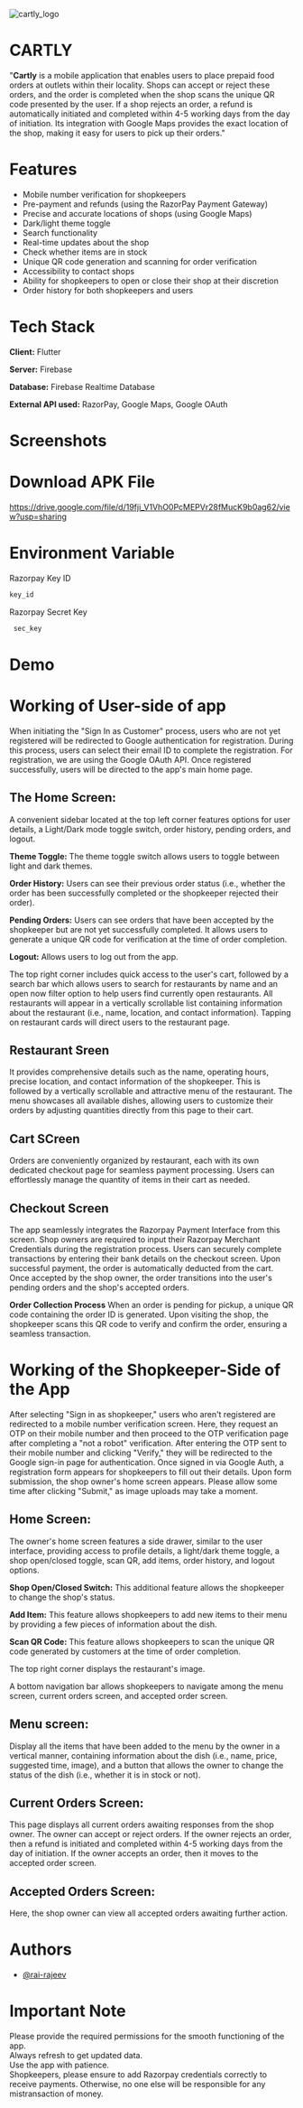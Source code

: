 ![cartly_logo](https://github.com/rai-rajeev/Cartly/assets/106883666/ba68add7-7c40-4e9b-bf71-a9420b0d4457)
# CARTLY
"**Cartly** is a mobile application that enables users to place prepaid food orders at outlets within their locality. Shops can accept or reject these orders, and the order is completed when the shop scans the unique QR code presented by the user. If a shop rejects an order, a refund is automatically initiated and completed within 4-5 working days from the day of initiation. Its integration with Google Maps provides the exact location of the shop, making it easy for users to pick up their orders."
# Features
+ Mobile number verification for shopkeepers
+ Pre-payment and refunds (using the RazorPay Payment Gateway)
+ Precise and accurate locations of shops (using Google Maps)
+ Dark/light theme toggle
+ Search functionality
+ Real-time updates about the shop
+ Check whether items are in stock
+ Unique QR code generation and scanning for order verification
+ Accessibility to contact shops
+ Ability for shopkeepers to open or close their shop at their discretion
+ Order history for both shopkeepers and users
# Tech Stack
**Client:** Flutter

**Server:** Firebase

**Database:** Firebase Realtime Database

**External API used:** RazorPay, Google Maps, Google OAuth
# Screenshots
# Download APK File
https://drive.google.com/file/d/19fji_V1VhO0PcMEPVr28fMucK9b0ag62/view?usp=sharing
# Environment Variable
 Razorpay Key ID
 ```bash
 key_id
```
Razorpay Secret Key
```bash
 sec_key
```
# Demo
# Working of User-side of app
When initiating the "Sign In as Customer" process, users who are not yet registered will be redirected to Google authentication for registration. During this process, users can select their email ID to complete the registration. For registration, we are using the Google OAuth API. Once registered successfully, users will be directed to the app's main home page.
## The Home Screen:
A convenient sidebar located at the top left corner features options for user details, a Light/Dark mode toggle switch, order history, pending orders, and logout.

**Theme Toggle:** The theme toggle switch allows users to toggle between light and dark themes.

**Order History:** Users can see their previous order status (i.e., whether the order has been successfully completed or the shopkeeper rejected their order).

**Pending Orders:** Users can see orders that have been accepted by the shopkeeper but are not yet successfully completed. It allows users to generate a unique QR code for verification at the time of order completion.

**Logout:** Allows users to log out from the app.

The top right corner includes quick access to the user's cart, followed by a search bar which allows users to search for restaurants by name and an open now filter option to help users find currently open restaurants. All restaurants will appear in a vertically scrollable list containing information about the restaurant (i.e., name, location, and contact information). Tapping on restaurant cards will direct users to the restaurant page.
 ## Restaurant Sreen
 It provides comprehensive details such as the name, operating hours, precise location, and contact information of the shopkeeper. This is followed by a vertically scrollable and attractive menu of the restaurant. The menu showcases all available dishes, allowing users to customize their orders by adjusting quantities directly from this page to their cart.
 ## Cart SCreen 
Orders are conveniently organized by restaurant, each with its own dedicated checkout page for seamless payment processing. Users can effortlessly manage the quantity of items in their cart as needed.
## Checkout Screen
The app seamlessly integrates the Razorpay Payment Interface from this screen. Shop owners are required to input their Razorpay Merchant Credentials during the registration process. Users can securely complete transactions by entering their bank details on the checkout screen. Upon successful payment, the order is automatically deducted from the cart. Once accepted by the shop owner, the order transitions into the user's pending orders and the shop's accepted orders.

**Order Collection Process** When an order is pending for pickup, a unique QR code containing the order ID is generated. Upon visiting the shop, the shopkeeper scans this QR code to verify and confirm the order, ensuring a seamless transaction.
# Working of the Shopkeeper-Side of the App
After selecting "Sign in as shopkeeper," users who aren't registered are redirected to a mobile number verification screen. Here, they request an OTP on their mobile number and then proceed to the OTP verification page after completing a "not a robot" verification. After entering the OTP sent to their mobile number and clicking "Verify," they will be redirected to the Google sign-in page for authentication. Once signed in via Google Auth, a registration form appears for shopkeepers to fill out their details. Upon form submission, the shop owner's home screen appears. Please allow some time after clicking "Submit," as image uploads may take a moment.
## Home Screen:
The owner's home screen features a side drawer, similar to the user interface, providing access to profile details, a light/dark theme toggle, a shop open/closed toggle, scan QR, add items, order history, and logout options.

**Shop Open/Closed Switch:** This additional feature allows the shopkeeper to change the shop's status.

**Add Item:** This feature allows shopkeepers to add new items to their menu by providing a few pieces of information about the dish.

**Scan QR Code:** This feature allows shopkeepers to scan the unique QR code generated by customers at the time of order completion.

The top right corner displays the restaurant's image.

A bottom navigation bar allows shopkeepers to navigate among the menu screen, current orders screen, and accepted order screen.
## Menu screen:
Display all the items that have been added to the menu by the owner in a vertical manner, containing information about the dish (i.e., name, price, suggested time, image), and a button that allows the owner to change the status of the dish (i.e., whether it is in stock or not).
## Current Orders Screen:
This page displays all current orders awaiting responses from the shop owner. The owner can accept or reject orders. If the owner rejects an order, then a refund is initiated and completed within 4-5 working days from the day of initiation. If the owner accepts an order, then it moves to the accepted order screen.
## Accepted Orders Screen:
Here, the shop owner can view all accepted orders awaiting further action.
# Authors
+ [@rai-rajeev](https://github.com/rai-rajeev)
# Important Note 
Please provide the required permissions for the smooth functioning of the app.<br/>
Always refresh to get updated data.<br/> 
 Use the app with patience.<br/>
 Shopkeepers, please ensure to add Razorpay credentials correctly to receive payments. Otherwise, no one else will be responsible for any mistransaction of money. 




  
